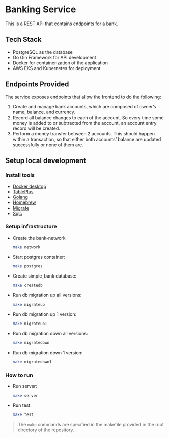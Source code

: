 # Banking Service
This is a REST API that contains endpoints for a bank.

## Tech Stack
* PostgreSQL as the database
* Go Gin Framework for API development
* Docker for containerization of the application
* AWS EKS and Kubernetes for deployment

## Endpoints Provided
The service exposes endpoints that allow the frontend to do the following:

1. Create and manage bank accounts, which are composed of owner’s name, balance, and currency.
2. Record all balance changes to each of the account. So every time some money is added to or subtracted from the account, an account entry record will be created.
3. Perform a money transfer between 2 accounts. This should happen within a transaction, so that either both accounts’ balance are updated successfully or none of them are.

## Setup local development

### Install tools

- [Docker desktop](https://www.docker.com/products/docker-desktop)
- [TablePlus](https://tableplus.com/)
- [Golang](https://golang.org/)
- [Homebrew](https://brew.sh/)
- [Migrate](https://github.com/golang-migrate/migrate/tree/master/cmd/migrate)
- [Sqlc](https://github.com/kyleconroy/sqlc#installation)

### Setup infrastructure

- Create the bank-network

    ``` bash
    make network
    ```

- Start postgres container:

    ```bash
    make postgres
    ```

- Create simple_bank database:

    ```bash
    make createdb
    ```

- Run db migration up all versions:

    ```bash
    make migrateup
    ```

- Run db migration up 1 version:

    ```bash
    make migrateup1
    ```

- Run db migration down all versions:

    ```bash
    make migratedown
    ```

- Run db migration down 1 version:

    ```bash
    make migratedown1
    ```

### How to run

- Run server:

    ```bash
    make server
    ```

- Run test:

    ```bash
    make test
    ```
> The `make` commands are specified in the makefile provided in the root directory of the repository.
